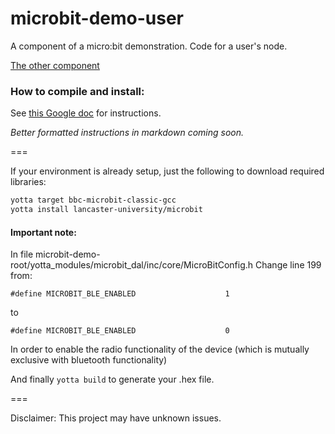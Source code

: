 # microbit-demo-user

A component of a micro:bit demonstration. Code for a user's node.

[The other component](https://github.com/theyoyojo/microbit-demo-root)

### How to compile and install:

See [this Google doc](https://docs.google.com/document/d/1ZT9YcPsR-To2kQpRb6Q6RIYCqXsT9LDIWzZImJKM-Wg/edit) for instructions.

*Better formatted instructions in markdown coming soon.*

===

If your environment is already setup, just the following to download required libraries:

```bash
yotta target bbc-microbit-classic-gcc
yotta install lancaster-university/microbit

```

#### Important note:
In file microbit-demo-root/yotta_modules/microbit_dal/inc/core/MicroBitConfig.h
Change line 199 from:
```
#define MICROBIT_BLE_ENABLED                    1
```
to
```
#define MICROBIT_BLE_ENABLED                    0
```
In order to enable the radio functionality of the device (which is mutually exclusive with bluetooth functionality)


And finally `yotta build` to generate your .hex file.

===

Disclaimer: This project may have unknown issues.